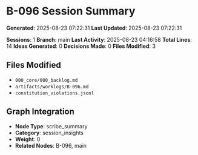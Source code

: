 

<!-- DSPY_ROLE: implementer -->
<!-- DSPY_AUTHORITY: scribe_session_insights -->
<!-- DSPY_FILES: artifacts/worklogs/B-096.md, artifacts/summaries/B-096-summary.md -->
<!-- DSPY_CONTEXT: AI-generated summary of Scribe brainstorming session with actionable insights -->
<!-- DSPY_VALIDATION: session_analysis, decision_tracking, implementation_progress -->
<!-- DSPY_RESPONSIBILITIES: context_capture, insight_extraction, progress_tracking -->
<!-- GRAPH_NODE_TYPE: scribe_summary -->
<!-- GRAPH_CATEGORY: session_insights -->
<!-- GRAPH_WEIGHT: 0 -->
<!-- CREATED_AT: 2025-08-23T07:22:31.129528 -->
<!-- UPDATED_AT: 2025-08-23T07:22:31.129534 -->
<!-- SESSION_COUNT: 1 -->
<!-- IDEAS_COUNT: 0 -->
<!-- DECISIONS_COUNT: 0 -->
<!-- BRANCH: main -->
<!-- LAST_ACTIVITY: 2025-08-23 04:16:58 -->

# B-096 Session Summary

**Generated**: 2025-08-23 07:22:31
**Last Updated**: 2025-08-23 07:22:31

**Sessions**: 1
**Branch**: main
**Last Activity**: 2025-08-23 04:16:58
**Total Lines**: 14
**Ideas Generated**: 0
**Decisions Made**: 0
**Files Modified**: 3

## Files Modified
- `000_core/000_backlog.md`
- `artifacts/worklogs/B-096.md`
- `constitution_violations.jsonl`

## Graph Integration
- **Node Type**: scribe_summary
- **Category**: session_insights
- **Weight**: 0
- **Related Nodes**: B-096, main

